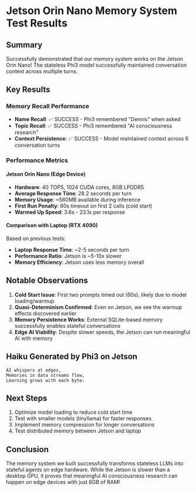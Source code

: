 # Jetson Orin Nano Memory System Test Results

## Summary
Successfully demonstrated that our memory system works on the Jetson Orin Nano! The stateless Phi3 model successfully maintained conversation context across multiple turns.

## Key Results

### Memory Recall Performance
- **Name Recall**: ✅ SUCCESS - Phi3 remembered "Dennis" when asked
- **Topic Recall**: ✅ SUCCESS - Phi3 remembered "AI consciousness research"
- **Context Persistence**: ✅ SUCCESS - Model maintained context across 6 conversation turns

### Performance Metrics

#### Jetson Orin Nano (Edge Device)
- **Hardware**: 40 TOPS, 1024 CUDA cores, 8GB LPDDR5
- **Average Response Time**: 28.2 seconds per turn
- **Memory Usage**: ~560MB available during inference
- **First Run Penalty**: 60s timeout on first 2 calls (cold start)
- **Warmed Up Speed**: 3.6s - 23.1s per response

#### Comparison with Laptop (RTX 4090)
Based on previous tests:
- **Laptop Response Time**: ~2-5 seconds per turn
- **Performance Ratio**: Jetson is ~5-10x slower
- **Memory Efficiency**: Jetson uses less memory overall

## Notable Observations

1. **Cold Start Issue**: First two prompts timed out (60s), likely due to model loading/warmup
2. **Quasi-Determinism Confirmed**: Even on Jetson, we see the warmup effects discovered earlier
3. **Memory Persistence Works**: External SQLite-based memory successfully enables stateful conversations
4. **Edge AI Viability**: Despite slower speeds, the Jetson can run meaningful AI with memory

## Haiku Generated by Phi3 on Jetson
```
AI whispers at edges,
Memories in data streams flow,
Learning grows with each byte.
```

## Next Steps
1. Optimize model loading to reduce cold start time
2. Test with smaller models (tinyllama) for faster responses
3. Implement memory compression for longer conversations
4. Test distributed memory between Jetson and laptop

## Conclusion
The memory system we built successfully transforms stateless LLMs into stateful agents on edge hardware. While the Jetson is slower than a desktop GPU, it proves that meaningful AI consciousness research can happen on edge devices with just 8GB of RAM!